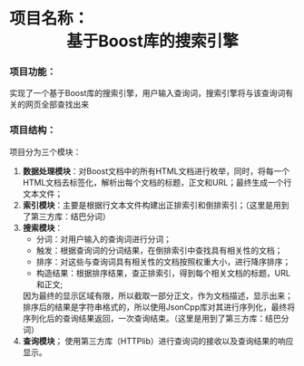 <h1>项目名称： <center>基于Boost库的搜索引擎</center></h1>
<p>
<h3>项目功能：</h3>
       <p>实现了一个基于Boost库的搜索引擎，用户输入查询词，搜索引擎将与该查询词有关的网页全部查找出来

<h3>项目结构：</h3>
        <p>项目分为三个模块：
       <ol>
            <li> <b>数据处理模块</b>：对Boost文档中的所有HTML文档进行枚举，同时，将每一个HTML文档去标签化，解析出每个文档的标题，正文和URL；最终生成一个行文本文件；</li> 
            <li> <b>索引模块</b>：主要是根据行文本文件构建出正排索引和倒排索引；（这里是用到了第三方库：结巴分词）</li> 
           <li> <b>搜索模块</b>：
                  <ul>
                        <li>分词：对用户输入的查询词进行分词；</li> 
                        <li> 触发：根据查询词的分词结果，在倒排索引中查找具有相关性的文档；</li> 
                        <li> 排序：对这些与查询词具有相关性的文档按照权重大小，进行降序排序；</li> 
                        <li> 构造结果：根据排序结果，查正排索引，得到每个相关文档的标题，URL和正文;</li> 
                   </ul>
                因为最终的显示区域有限，所以截取一部分正文，作为文档描述，显示出来；排序后的结果是字符串格式的，所以使用JsonCpp库对其进行序列化，最终将序列化后的查询结果返回，一次查询结束。（这里是用到了第三方库：结巴分词）</li> 
            <li> <b>查询模块</b>；
              使用第三方库（HTTPlib）进行查询词的接收以及查询结果的响应显示。</li> 
       </ol>
